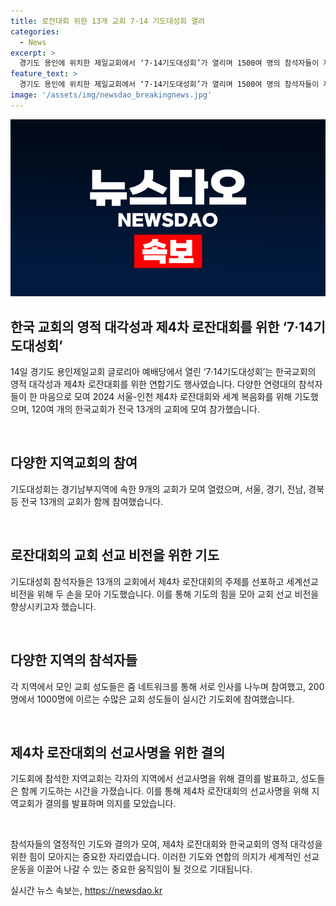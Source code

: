 ```yaml
---
title: 로잔대회 위한 13개 교회 7·14 기도대성회 열려
categories:
  - News
excerpt: >
  경기도 용인에 위치한 제일교회에서 ‘7·14기도대성회’가 열리며 1500여 명의 참석자들이 제4차 로잔대회를 위해 연합기도했다. 이번 행사는 경기남부지역 9개 교회가 함께하는 자리로, 다양한 연령층이 한 마음으로 2024 서울-인천 제4차 로잔대회와 세계복음화를 위해 기도했다. 이를 통해 한국교회의 부흥과 세계선교운동이 일어나길 바라는 의지가 담겼으며, 13개 교회가 줌으로 연결되어 함께 기도하는 모습도 이어졌다. 이에 대한 기도운동을 이룰 수 있는 효과적인 연합이 이루어져 강조되었으며, 참석자들의 열정과 의지가 돋보였다.
feature_text: >
  경기도 용인에 위치한 제일교회에서 ‘7·14기도대성회’가 열리며 1500여 명의 참석자들이 제4차 로잔대회를 위해 연합기도했다. 이번 행사는 경기남부지역 9개 교회가 함께하는 자리로, 다양한 연령층이 한 마음으로 2024 서울-인천 제4차 로잔대회와 세계복음화를 위해 기도했다. 이를 통해 한국교회의 부흥과 세계선교운동이 일어나길 바라는 의지가 담겼으며, 13개 교회가 줌으로 연결되어 함께 기도하는 모습도 이어졌다. 이에 대한 기도운동을 이룰 수 있는 효과적인 연합이 이루어져 강조되었으며, 참석자들의 열정과 의지가 돋보였다.
image: '/assets/img/newsdao_breakingnews.jpg'
---
```


<p><img src="/assets/img/newsdao_breakingnews.jpg" alt="implanttips 속보" /></p>

<h2 data-ke-size="size26">한국 교회의 영적 대각성과 제4차 로잔대회를 위한 ‘7·14기도대성회’</h2>

<p>14일 경기도 용인제일교회 글로리아 예배당에서 열린 ‘7·14기도대성회’는 한국교회의 영적 대각성과 제4차 로잔대회를 위한 연합기도 행사였습니다. 다양한 연령대의 참석자들이 한 마음으로 모여 2024 서울-인천 제4차 로잔대회와 세계 복음화를 위해 기도했으며, 120여 개의 한국교회가 전국 13개의 교회에 모여 참가했습니다.</p>

<p data-ke-size="size16">&nbsp;</p>

<h2 data-ke-size="size24">다양한 지역교회의 참여</h2>

<p>기도대성회는 경기남부지역에 속한 9개의 교회가 모여 열렸으며, 서울, 경기, 전남, 경북 등 전국 13개의 교회가 함께 참여했습니다.</p>

<p data-ke-size="size16">&nbsp;</p>

<h2 data-ke-size="size24">로잔대회의 교회 선교 비전을 위한 기도</h2>

<p>기도대성회 참석자들은 13개의 교회에서 제4차 로잔대회의 주제를 선포하고 세계선교 비전을 위해 두 손을 모아 기도했습니다. 이를 통해 기도의 힘을 모아 교회 선교 비전을 향상시키고자 했습니다.</p>

<p data-ke-size="size16">&nbsp;</p>

<h2 data-ke-size="size24">다양한 지역의 참석자들</h2>

<p>각 지역에서 모인 교회 성도들은 줌 네트워크를 통해 서로 인사를 나누며 참여했고, 200명에서 1000명에 이르는 수많은 교회 성도들이 실시간 기도회에 참여했습니다.</p>

<p data-ke-size="size16">&nbsp;</p>

<h2 data-ke-size="size24">제4차 로잔대회의 선교사명을 위한 결의</h2>

<p>기도회에 참석한 지역교회는 각자의 지역에서 선교사명을 위해 결의를 발표하고, 성도들은 함께 기도하는 시간을 가졌습니다. 이를 통해 제4차 로잔대회의 선교사명을 위해 지역교회가 결의를 발표하며 의지를 모았습니다.</p>

<p data-ke-size="size16">&nbsp;</p>

<p>참석자들의 열정적인 기도와 결의가 모여, 제4차 로잔대회와 한국교회의 영적 대각성을 위한 힘이 모아지는 중요한 자리였습니다. 이러한 기도와 연합의 의지가 세계적인 선교운동을 이끌어 나갈 수 있는 중요한 움직임이 될 것으로 기대됩니다.</p>
실시간 뉴스 속보는, <a href="https://newsdao.kr" rel="dofollow">https://newsdao.kr</a>


